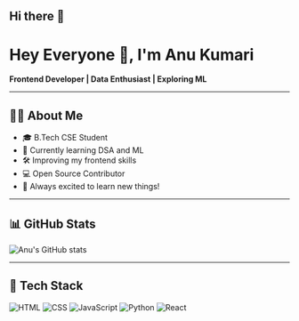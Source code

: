 ## Hi there 👋


# Hey Everyone 👋, I'm Anu Kumari

**Frontend Developer | Data Enthusiast | Exploring ML**

---

## 👩‍💻 About Me
- 🎓 B.Tech CSE Student
- 🌱 Currently learning DSA and ML
- 🛠️ Improving my frontend skills
- 💻 Open Source Contributor
- 🚀 Always excited to learn new things!

---

## 📊 GitHub Stats
![Anu's GitHub stats](https://github-readme-stats.vercel.app/api?username=anu4552&show_icons=true&theme=radical)

---

## 🔧 Tech Stack
![HTML](https://img.shields.io/badge/-HTML-E34F26?style=flat&logo=html5&logoColor=white)
![CSS](https://img.shields.io/badge/-CSS-1572B6?style=flat&logo=css3&logoColor=white)
![JavaScript](https://img.shields.io/badge/-JavaScript-black?style=flat&logo=javascript)
![Python](https://img.shields.io/badge/-Python-3776AB?style=flat&logo=python&logoColor=white)
![React](https://img.shields.io/badge/-React-20232A?style=flat&logo=react)


<!--
**anu4552/anu4552** is a ✨ _special_ ✨ repository because its `README.md` (this file) appears on your GitHub profile.

Here are some ideas to get you started:

- 🔭 I’m currently working on ...
- 🌱 I’m currently learning ...
- 👯 I’m looking to collaborate on ...
- 🤔 I’m looking for help with ...
- 💬 Ask me about ...
- 📫 How to reach me: ...
- 😄 Pronouns: ...
- ⚡ Fun fact: ...
-->
